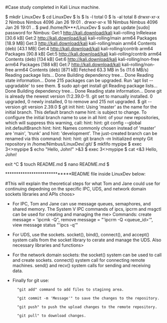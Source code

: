 #Case study completed in Kali Linux machine.









$ mkdir LinuxDev
$ cd LinuxDev
$ ls
$ ls -l
total 0
$ ls -al
total 8
drwxr-xr-x  2 Nimbus Nimbus 4096 Jan 26 19:01 .
drwxr-xr-x 18 Nimbus Nimbus 4096 Jan 26 19:01 ..
$ pwd
/home/N***/LinuxDev
$ sudo apt update
[sudo] password for Nimbus: 
Get:1 http://kali.download/kali kali-rolling InRelease [30.6 kB]
Get:2 http://kali.download/kali kali-rolling/main arm64 Packages [18.9 MB]
Get:3 http://kali.download/kali kali-rolling/main arm64 Contents (deb) [43.1 MB]
Get:4 http://kali.download/kali kali-rolling/contrib arm64 Packages [90.8 kB]
Get:5 http://kali.download/kali kali-rolling/contrib arm64 Contents (deb) [134 kB]
Get:6 http://kali.download/kali kali-rolling/non-free arm64 Packages [188 kB]
Get:7 http://kali.download/kali kali-rolling/non-free arm64 Contents (deb) [871 kB]
Fetched 63.3 MB in 5s (11.6 MB/s)                                    
Reading package lists... Done
Building dependency tree... Done
Reading state information... Done
215 packages can be upgraded. Run 'apt list --upgradable' to see them.
$ sudo apt-get install git
Reading package lists... Done
Building dependency tree... Done
Reading state information... Done
git is already the newest version (1:2.39.0-1).
git set to manually installed.
0 upgraded, 0 newly installed, 0 to remove and 215 not upgraded.
$ git --version
git version 2.39.0
$ git init
hint: Using 'master' as the name for the initial branch. This default branch name
hint: is subject to change. To configure the initial branch name to use in all
hint: of your new repositories, which will suppress this warning, call:
hint: 
hint:   git config --global init.defaultBranch <name>
hint: 
hint: Names commonly chosen instead of 'master' are 'main', 'trunk' and
hint: 'development'. The just-created branch can be renamed via this command:
hint: 
hint:   git branch -m <name>
Initialized empty Git repository in /home/Nimbus/LinuxDev/.git/
$ mkfifo mypipe
$ exec 3<>mypipe
$ echo "Hello, John!" >&3
$ exec 3<>mypipe
$ cat <&3
Hello, John!


exit
^C
$ touch README.md
$ nano README.md
$    






*****************************README file inside LinuxDev below:



#This will explain the theoretical steps for what Tom and Jane could use for continuing depedning on the specific IPC, UDS, and network domain sockets libraries and APIs choos>



- For IPC, Tom and Jane can use message queues, semaphores, and shared memory. The System V IPC commands of ipcs, ipcrm and msgctl can be used for creating and managing the me>
        Commands: create message = 'ipcmk -Q", remove message = "'ipcrm -Q <queue_id>'", view message status "'ipcs -q'"

- For UDS, use the sockets. socket(), bind(), connect(), and accept() system calls from the socket library to cerate and manage the UDS. Also necessary libraries and functions>


- For the  network domain sockets: 
         the socket()  system can be used to call and create sockets.
         connect() system call for connecting remote machines.
         send() and recv() system calls for sending and receiving data.

- Finally for git use:

        "git add" command to add files to staginng area.

        "git commit -m 'Message'" to save the changes to the repository.

        "git push" to push the upload changes to the remote repository.

        "git pull" to download changes.

